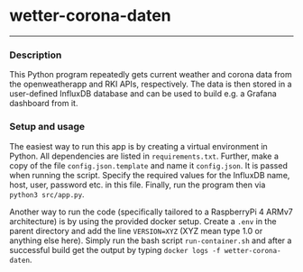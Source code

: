 # wetter-corona-daten
***

### Description
This Python program repeatedly gets current weather and corona data from the openweatherapp and RKI APIs, respectively.
The data is then stored in a user-defined InfluxDB database and can be used to build e.g. a Grafana dashboard from it.

### Setup and usage
The easiest way to run this app is by creating a virtual environment in Python.
All dependencies are listed in `requirements.txt`. Further, make a copy of the file `config.json.template`
and name it `config.json`. It is passed when running the script. Specify the required
values for the InfluxDB name, host, user, password etc. in this file.
Finally, run the program then via `python3 src/app.py`.

Another way to run the code (specifically tailored to a RaspberryPi 4 ARMv7 architecture)
is by using the provided docker setup. Create a `.env` in the parent directory
and add the line `VERSION=XYZ` (XYZ mean type 1.0 or anything else here). Simply run the bash script `run-container.sh`
and after a successful build get the output by typing `docker logs -f wetter-corona-daten`.